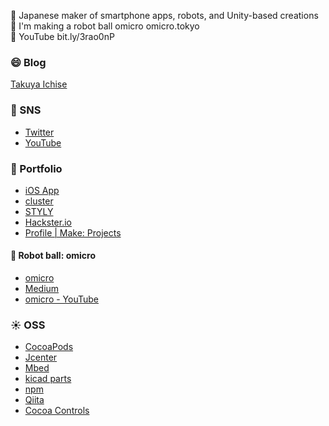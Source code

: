 🗻 Japanese maker of smartphone apps, robots, and Unity-based creations<br />
🤖 I'm making a robot ball omicro omicro.tokyo<br />
🎥 YouTube bit.ly/3rao0nP<br />

### 😄 Blog
[Takuya Ichise](https://medium.com/tichise)

### 📍 SNS
- [Twitter](https://twitter.com/tichise)
- [YouTube](https://www.youtube.com/channel/UClGPdAFB6kcgkg77eS4gyNw)


### 🚗 Portfolio
- [iOS App](https://apps.apple.com/jp/developer/takuya-ichise/id306411634)
- [cluster](https://cluster.mu/u/tichise)
- [STYLY](https://gallery.styly.cc/artist/tichise/scenes)
- [Hackster.io](https://www.hackster.io/tichise)
- [Profile | Make: Projects](https://makeprojects.com/profile/tichise)

#### 🤖 Robot ball: omicro
- [omicro](http://omicro.tokyo/)
- [Medium](https://medium.com/omicro)
- [omicro - YouTube](https://www.youtube.com/channel/UCNNG0Xf5_BI9byQsi13VjeQ)

### ☀️ OSS
- [CocoaPods](https://cocoapods.org/owners/6707)
- [Jcenter](https://bintray.com/ichise)
- [Mbed](https://os.mbed.com/users/tichise/)
- [kicad parts](https://github.com/tichise/kicad-parts)
- [npm](https://www.npmjs.com/~tichise)
- [Qiita](https://qiita.com/tichise)
- [Cocoa Controls](https://www.cocoacontrols.com/authors/tichise)

